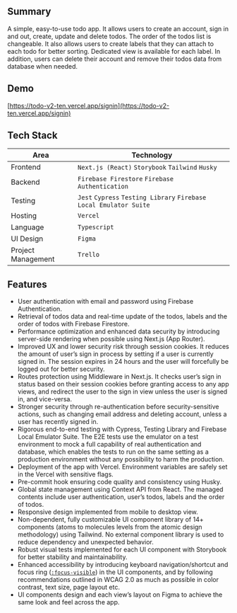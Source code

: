 ## Summary

A simple, easy-to-use todo app. It allows users to create an account, sign in and out, create, update and delete todos. The order of the todos list is changeable. It also allows users to create labels that they can attach to each todo for better sorting. Dedicated view is available for each label.
In addition, users can delete their account and remove their todos data from database when needed.

## Demo

[https://todo-v2-ten.vercel.app/signin](https://todo-v2-ten.vercel.app/signin)

## Tech Stack

| Area               | Technology                                                         |
| ------------------ | ------------------------------------------------------------------ |
| Frontend           | `Next.js (React)` `Storybook` `Tailwind` `Husky`                   |
| Backend            | `Firebase Firestore` `Firebase Authentication`                     |
| Testing            | `Jest` `Cypress` `Testing Library` `Firebase Local Emulator Suite` |
| Hosting            | `Vercel`                                                           |
| Language           | `Typescript`                                                       |
| UI Design          | `Figma`                                                            |
| Project Management | `Trello`                                                           |

## Features

- User authentication with email and password using Firebase Authentication.
- Retrieval of todos data and real-time update of the todos, labels and the order of todos with Firebase Firestore.
- Performance optimization and enhanced data security by introducing server-side rendering when possible using Next.js (App Router).
- Improved UX and lower security risk through session cookies. It reduces the amount of user’s sign in process by setting if a user is currently signed in. The session expires in 24 hours and the user will forcefully be logged out for better security.
- Routes protection using Middleware in Next.js. It checks user’s sign in status based on their session cookies before granting access to any app views, and redirect the user to the sign in view unless the user is signed in, and vice-versa.
- Stronger security through re-authentication before security-sensitive actions, such as changing email address and deleting account, unless a user has recently signed in.
- Rigorous end-to-end testing with Cypress, Testing Library and Firebase Local Emulator Suite. The E2E tests use the emulator on a test environment to mock a full capability of real authentication and database, which enables the tests to run on the same setting as a production environment without any possibility to harm the production.
- Deployment of the app with Vercel. Environment variables are safely set in the Vercel with sensitive flags.
- Pre-commit hook ensuring code quality and consistency using Husky.
- Global state management using Context API from React. The managed contents include user authentication, user’s todos, labels and the order of todos.
- Responsive design implemented from mobile to desktop view.
- Non-dependent, fully customizable UI component library of 14+ components (atoms to molecules levels from the atomic design methodology) using Tailwind. No external component library is used to reduce dependency and unexpected behavior.
- Robust visual tests implemented for each UI component with Storybook for better stability and maintainability.
- Enhanced accessibility by introducing keyboard navigation/shortcut and focus ring ([`:focus-visible`](https://developer.mozilla.org/en-US/docs/Web/CSS/:focus-visible)) in the UI components, and by following recommendations outlined in WCAG 2.0 as much as possible in color contrast, text size, page layout etc.
- UI components design and each view’s layout on Figma to achieve the same look and feel across the app.
